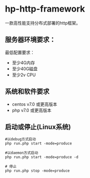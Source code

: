 # hp-http-framework
一款高性能支持分布式部署的http框架。

## 服务器环境要求：

最低配置要求：
- 至少4G内存
- 至少40G磁盘
- 至少2v CPU

## 系统和软件要求

- centos v7.0 或更高版本
- php v7.0 或更高版本

## 启动或停止(Linux系统)

```
#以debug方式启动
php run.php start -mode=produce

#以daemon方式启动
php run.php start -mode=produce -d

# 停止
php run.php stop -mode=produce
```
